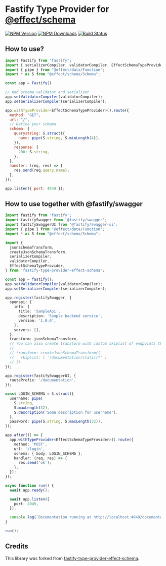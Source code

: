 # Fastify Type Provider for [@effect/schema](https://github.com/effect-ts/schema)

[![NPM Version](https://img.shields.io/npm/v/fastify-type-provider-effect-schema.svg)](https://npmjs.org/package/fastify-type-provider-effect-schema)
[![NPM Downloads](https://img.shields.io/npm/dm/fastify-type-provider-effect-schema.svg)](https://npmjs.org/package/fastify-type-provider-effect-schema)
[![Build Status](https://github.com//daotl/fastify-type-provider-effect-schema/workflows/CI/badge.svg)](https://github.com//daotl/fastify-type-provider-effect-schema/actions)

## How to use?

```js
import Fastify from "fastify";
import { serializerCompiler, validatorCompiler, EffectSchemaTypeProvider } from "fastify-type-provider-effect-schema";
import { pipe } from "@effect/data/Function";
import * as S from "@effect/schema/Schema";

const app = Fastify()

// Add schema validator and serializer
app.setValidatorCompiler(validatorCompiler);
app.setSerializerCompiler(serializerCompiler);

app.withTypeProvider<EffectSchemaTypeProvider>().route({
  method: "GET",
  url: "/",
  // Define your schema
  schema: {
    querystring: S.struct({
      name: pipe(S.string, S.minLength(4)),
    }),
    response: {
      200: S.string,
    },
  },
  handler: (req, res) => {
    res.send(req.query.name);
  },
});

app.listen({ port: 4949 });
```

## How to use together with @fastify/swagger

```ts
import fastify from 'fastify';
import fastifySwagger from '@fastify/swagger';
import fastifySwaggerUI from '@fastify/swagger-ui';
import { pipe } from "@effect/data/Function";
import * as S from "@effect/schema/Schema";

import {
  jsonSchemaTransform,
  createJsonSchemaTransform,
  serializerCompiler,
  validatorCompiler,
  EffectSchemaTypeProvider,
} from 'fastify-type-provider-effect-schema';

const app = fastify();
app.setValidatorCompiler(validatorCompiler);
app.setSerializerCompiler(serializerCompiler);

app.register(fastifySwagger, {
  openapi: {
    info: {
      title: 'SampleApi',
      description: 'Sample backend service',
      version: '1.0.0',
    },
    servers: [],
  },
  transform: jsonSchemaTransform,
  // You can also create transform with custom skiplist of endpoints that should not be included in the specification:
  //
  // transform: createJsonSchemaTransform({
  //   skipList: [ '/documentation/static/*' ]
  // })
});

app.register(fastifySwaggerUI, {
  routePrefix: '/documentation',
});

const LOGIN_SCHEMA = S.struct({
  username: pipe(
    S.string,
    S.maxLength(32),
    S.description('Some description for username'),
  ),
  password: pipe(S.string, S.maxLength(32)),
});

app.after(() => {
  app.withTypeProvider<EffectSchemaTypeProvider>().route({
    method: 'POST',
    url: '/login',
    schema: { body: LOGIN_SCHEMA },
    handler: (req, res) => {
      res.send('ok');
    },
  });
});

async function run() {
  await app.ready();

  await app.listen({
    port: 4949,
  });

  console.log(`Documentation running at http://localhost:4949/documentation`);
}

run();
```

## Credits

This library was forked from [fastify-type-provider-effect-schema](https://github.com/turkerdev/fastify-type-provider-effect-schema).
